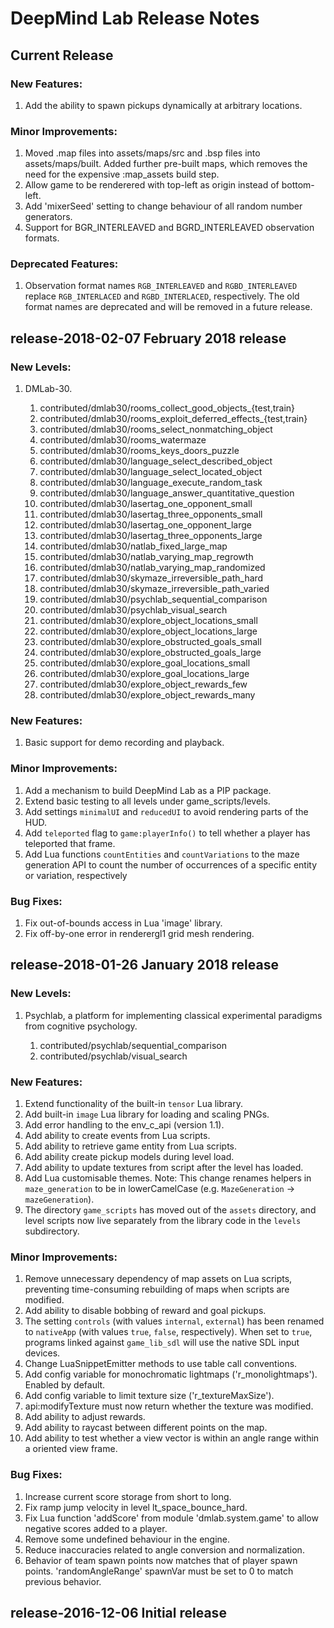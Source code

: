# DeepMind Lab Release Notes

## Current Release

### New Features:

1.  Add the ability to spawn pickups dynamically at arbitrary locations.

### Minor Improvements:

1.  Moved .map files into assets/maps/src and .bsp files into assets/maps/built.
    Added further pre-built maps, which removes the need for the expensive
    :map_assets build step.
2.  Allow game to be renderered with top-left as origin instead of bottom-left.
3.  Add 'mixerSeed' setting to change behaviour of all random number generators.
4.  Support for BGR_INTERLEAVED and BGRD_INTERLEAVED observation formats.

### Deprecated Features:

1.  Observation format names `RGB_INTERLEAVED` and `RGBD_INTERLEAVED` replace
    `RGB_INTERLACED` and `RGBD_INTERLACED`, respectively. The old format names
    are deprecated and will be removed in a future release.

## release-2018-02-07 February 2018 release

### New Levels:

1.  DMLab-30.

     1.  contributed/dmlab30/rooms_collect_good_objects_{test,train}
     2.  contributed/dmlab30/rooms_exploit_deferred_effects_{test,train}
     3.  contributed/dmlab30/rooms_select_nonmatching_object
     4.  contributed/dmlab30/rooms_watermaze
     5.  contributed/dmlab30/rooms_keys_doors_puzzle
     6.  contributed/dmlab30/language_select_described_object
     7.  contributed/dmlab30/language_select_located_object
     8.  contributed/dmlab30/language_execute_random_task
     9.  contributed/dmlab30/language_answer_quantitative_question
    10.  contributed/dmlab30/lasertag_one_opponent_small
    11.  contributed/dmlab30/lasertag_three_opponents_small
    12.  contributed/dmlab30/lasertag_one_opponent_large
    13.  contributed/dmlab30/lasertag_three_opponents_large
    14.  contributed/dmlab30/natlab_fixed_large_map
    15.  contributed/dmlab30/natlab_varying_map_regrowth
    16.  contributed/dmlab30/natlab_varying_map_randomized
    17.  contributed/dmlab30/skymaze_irreversible_path_hard
    18.  contributed/dmlab30/skymaze_irreversible_path_varied
    19.  contributed/dmlab30/psychlab_sequential_comparison
    20.  contributed/dmlab30/psychlab_visual_search
    21.  contributed/dmlab30/explore_object_locations_small
    22.  contributed/dmlab30/explore_object_locations_large
    23.  contributed/dmlab30/explore_obstructed_goals_small
    24.  contributed/dmlab30/explore_obstructed_goals_large
    25.  contributed/dmlab30/explore_goal_locations_small
    26.  contributed/dmlab30/explore_goal_locations_large
    27.  contributed/dmlab30/explore_object_rewards_few
    28.  contributed/dmlab30/explore_object_rewards_many

### New Features:

1.  Basic support for demo recording and playback.

### Minor Improvements:

1.  Add a mechanism to build DeepMind Lab as a PIP package.
2.  Extend basic testing to all levels under game_scripts/levels.
3.  Add settings `minimalUI` and `reducedUI` to avoid rendering parts of the
    HUD.
4.  Add `teleported` flag to `game:playerInfo()` to tell whether a player has
    teleported that frame.
5.  Add Lua functions `countEntities` and `countVariations` to the maze
    generation API to count the number of occurrences of a specific entity or
    variation, respectively

### Bug Fixes:

1.  Fix out-of-bounds access in Lua 'image' library.
2.  Fix off-by-one error in renderergl1 grid mesh rendering.

## release-2018-01-26 January 2018 release

### New Levels:

1.  Psychlab, a platform for implementing classical experimental paradigms from
    cognitive psychology.

    1.  contributed/psychlab/sequential_comparison
    2.  contributed/psychlab/visual_search

### New Features:

1.  Extend functionality of the built-in `tensor` Lua library.
2.  Add built-in `image` Lua library for loading and scaling PNGs.
3.  Add error handling to the env_c_api (version 1.1).
4.  Add ability to create events from Lua scripts.
5.  Add ability to retrieve game entity from Lua scripts.
6.  Add ability create pickup models during level load.
7.  Add ability to update textures from script after the level has loaded.
8.  Add Lua customisable themes. Note: This change renames helpers in
    `maze_generation` to be in lowerCamelCase (e.g. `MazeGeneration` ->
    `mazeGeneration`).
9.  The directory `game_scripts` has moved out of the `assets` directory, and
    level scripts now live separately from the library code in the `levels`
    subdirectory.

### Minor Improvements:

1.  Remove unnecessary dependency of map assets on Lua scripts, preventing
    time-consuming rebuilding of maps when scripts are modified.
2.  Add ability to disable bobbing of reward and goal pickups.
3.  The setting `controls` (with values `internal`, `external`) has been renamed
    to `nativeApp` (with values `true`, `false`, respectively). When set to
    `true`, programs linked against `game_lib_sdl` will use the native SDL input
    devices.
4.  Change LuaSnippetEmitter methods to use table call conventions.
5.  Add config variable for monochromatic lightmaps ('r_monolightmaps'). Enabled
    by default.
6.  Add config variable to limit texture size ('r_textureMaxSize').
7.  api:modifyTexture must now return whether the texture was modified.
8.  Add ability to adjust rewards.
9.  Add ability to raycast between different points on the map.
10. Add ability to test whether a view vector is within an angle range within a
    oriented view frame.

### Bug Fixes:

1.  Increase current score storage from short to long.
2.  Fix ramp jump velocity in level lt_space_bounce_hard.
3.  Fix Lua function 'addScore' from module 'dmlab.system.game' to allow
    negative scores added to a player.
4.  Remove some undefined behaviour in the engine.
5.  Reduce inaccuracies related to angle conversion and normalization.
6.  Behavior of team spawn points now matches that of player spawn points.
    'randomAngleRange' spawnVar must be set to 0 to match previous behavior.

## release-2016-12-06 Initial release
